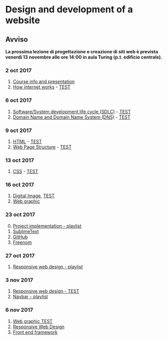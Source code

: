 # Design and development of a website

## Avviso  
__La prossima lezione di progettazione e creazione di siti web è prevista venerdì 13 novembre alle ore 14:00 in aula Turing (p.t. edificio centrale).__   
<!--__Si consiglia di partecipare muniti di portatile.__ -->  

### 2 oct 2017
1. [Course info and presentation](http://svel.to/oe6)
2. [How internet works](http://svel.to/oe7) - [TEST](http://svel.to/oe8)

### 6 oct 2017
1. [Software/System development life cycle (SDLC)](http://svel.to/o99) - [TEST](http://svel.to/oh6)
2. [Domain Name and Domain Name System (DNS)](http://svel.to/nkb) - [TEST](http://svel.to/nkh)

### 9 oct 2017
1. [HTML](http://svel.to/oi7) - [TEST](http://svel.to/oi6)
2. [Web Page Structure](http://svel.to/oib) - [TEST](http://svel.to/oia)

### 13 oct 2017
1. [CSS](http://svel.to/oho) - [TEST](http://svel.to/ohn)

### 16 oct 2017
1. [Digital Image](http://svel.to/om0), [TEST](http://svel.to/omz)
2. [Web graphic](http://svel.to/on2)<!--, [TEST](http://svel.to/ndz)-->

### 23 oct 2017
0. [Project implementation - playlist](https://www.youtube.com/playlist?list=PLbejvFLz_IADktt6mTGqFazweWX2dKNj1)
1. [SublimeText](https://www.youtube.com/watch?v=89oKElqZv6w&index=1&list=PLbejvFLz_IADktt6mTGqFazweWX2dKNj1)
2. [GitHub](https://www.youtube.com/watch?v=xbqIeUkvLtI&index=2&list=PLbejvFLz_IADktt6mTGqFazweWX2dKNj1)
3. [Freenom](https://www.youtube.com/watch?v=jao0mrV8Zb8&list=PLbejvFLz_IADktt6mTGqFazweWX2dKNj1&index=3) 


### 27 oct 2017
1. [Responsive web design - playlist](https://www.youtube.com/playlist?list=PLbejvFLz_IADMlGDWuXa_XV0IwVLEz9Xl) 

### 3 nov 2017
1. [Responsive web design - TEST](http://svel.to/owj)
2. [Navbar - playlist](https://www.youtube.com/playlist?list=PLbejvFLz_IAB5p5IvfAKnraanwVbUhgmM) 

### 6 nov 2017
1. [Web graphic TEST](http://svel.to/ndz)
2. [Responsive Web Design](https://tinyurl.com/yb3xtyl6)
3. [Front end framework](http://svel.to/ozk)
